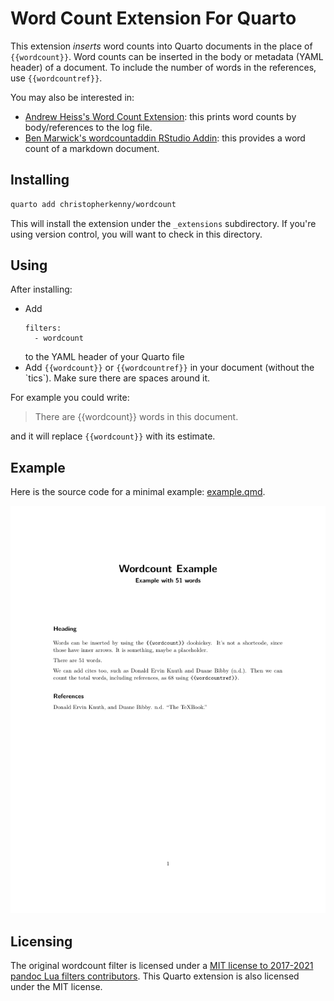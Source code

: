 # Word Count Extension For Quarto

This extension *inserts* word counts into Quarto documents in the place of `{{wordcount}}`.
Word counts can be inserted in the body or metadata (YAML header) of a document.
To include the number of words in the references, use `{{wordcountref}}`.

You may also be interested in:

- [Andrew Heiss's Word Count Extension](https://github.com/andrewheiss/quarto-wordcount): this prints word counts by body/references to the log file.
- [Ben Marwick's wordcountaddin RStudio Addin](https://github.com/benmarwick/wordcountaddin): this provides a word count of a markdown document.

## Installing

```bash
quarto add christopherkenny/wordcount
```

This will install the extension under the `_extensions` subdirectory.
If you're using version control, you will want to check in this directory.

## Using

After installing:

- Add
  ```
  filters:
    - wordcount
  ```
  to the YAML header of your Quarto file
- Add `{{wordcount}}` or `{{wordcountref}}` in your document (without the \`tics\`). Make sure there are spaces around it.

For example you could write:
> There are {{wordcount}} words in this document.

and it will replace `{{wordcount}}` with its estimate.

## Example

Here is the source code for a minimal example: [example.qmd](example.qmd).

<!-- pdftools::pdf_convert('example.pdf',pages = 1) -->
![[example.qmd](example.qmd)](example_1.png) 

## Licensing

The original wordcount filter is licensed under a [MIT license to 2017-2021 pandoc Lua filters contributors](https://github.com/pandoc/lua-filters/blob/master/LICENSE).
This Quarto extension is also licensed under the MIT license.
